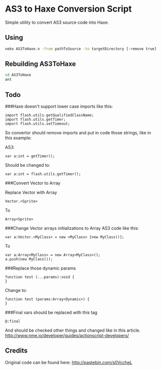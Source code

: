 ﻿AS3 to Haxe Conversion Script
======================================

Simple utility to convert AS3 source code into Haxe.

Using
------

```bash
neko AS3ToHaxe.n -from pathToSource -to targetDirectory [-remove true]
```

Rebuilding AS3ToHaxe
--------------------

```bash
cd AS3ToHaxe
ant
```

Todo
----

###Haxe doesn't support lower case imports like this:
```as3
import flash.utils.getQualifiedClassName;
import flash.utils.getTimer;
import flash.utils.setTimeout;
```  
So convertor should remove imports and put in code those strings, like in this example:

AS3:
```as3
var a:int = getTimer();
``` 
Should be changed to:
```
var a:int = flash.utils.getTimer();
```

###Convert Vector to Array

Replace Vector with Array
```as3
Vector.<Sprite>
```   
To
```
Array<Sprite>
```

###Change Vector arrays initializations to Array
AS3 code like this:
```as3
var a:Vector.<MyClass> = new <MyClass> [new MyClass()];
```	
To
```
var a:Array<MyClass> = new Array<MyClass>();
a.push(new MyClass());
```

###Replace those dynamic params
```as3
function test (...params):void {
}
```
Change to:
```
function test (params:Array<Dynamic>) {
}
```   
 
###Final vars should be replaced with this tag 
```
@:final
``` 
And should be checked other things and changed like in this article.
http://www.nme.io/developer/guides/actionscript-developers/

Credits
-------
Original code can be found here: 
http://pastebin.com/s0VccheL